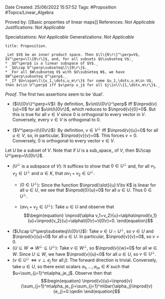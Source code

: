<div class="topSpace"></div>

Date Created: 25/06/2022 15:57:52
Tags: #Proposition #Topics/Linear_Algebra

Proved by: [[Basic properties of linear maps]]
References: _Not Applicable_
Justifications: _Not Applicable_

Specializations: _Not Applicable_
Generalizations: _Not Applicable_

``` ad-Proposition
title: Proposition.

_Let $V$ be an inner product space. Then $\l\{0\r\}^\perp=V$, $V^\perp=\l\{0\r\}$, and, for all subsets $U\subseteq V$:_
* _$U^\perp$ is a linear subspace of $V$._
* _$U\cap U^\perp\subseteq\l\{0\r\}$._
* _For all $W\subseteq V$ with $U\subseteq W$, we have $W^\perp\subseteq U^\perp$._
* _If $U=\span\l\{u_1,\dots,u_m\r\}$ for some $u_1,\dots,u_m\in U$, then $v\in U^\perp$ iff $v\perp u_j$ for all $j\in\l\{1,\dots,m\r\}$._

```

_Proof_. The first two assertions seem to be $\textrm{`}$dual$\textrm{'}$.
* ($\l\{0\r\}^\perp=V$): By definition, $v\in\l\{0\r\}^\perp$ iff $\inprod{v}{u}=0$ for all $u\in\l\{0\r\}$, which reduces to $\inprod{v}{0}=0$. But this is true for all $v\in V$ since $0$ is orthogonal to every vector in $V$. Conversely, every $v\in V$ is orthogonal to $0$.

* ($V^\perp=\l\{0\r\}$): By definition, $v\in V^\perp$ iff $\inprod{v}{u}=0$ for all $u\in V$, so, in particular, $\inprod{v}{v}=0$. This forces $v=0$. Conversely, $0$ is orthogonal to every vector $v\in V$.

Let $U$ be a subset of $V$. Note that if $U$ is a sub_space_ of $V$, then $U\cap U^\perp=\l\{0\r\}$.
* ($U^\perp$ is a subspace of $V$): It suffices to show that $0\in U^\perp$ and, for all $v_1,v_2\in U^\perp$ and $\alpha\in K$, that $\alpha v_1+v_2\in U^\perp$.
    * ($0\in U^\perp$): Since the function $\inprod{\slot}{u}:V\to K$ is linear for all $u\in U$, we see that $\inprod{0}{u}=0$ for all $u\in U$. Thus $0\in U^\perp$.

    * ($\alpha v_1+v_2\in U^\perp$): Take $u\in U$ and observe that
    $$\begin{equation}
        \inprod{\alpha v_1+v_2}{u}=\alpha\inprod{v_1}{u}+\inprod{v_2}{u}=\alpha\l(0\r)+\l(0\r)=0.
    \end{equation}$$
* ($U\cap U^\perp\subseteq\l\{0\r\}$): Take $v\in U\cap U^\perp$, so $v\in U$ and $\inprod{v}{u}=0$ for all $u\in U$. In particular, $\inprod{v}{v}=0$, so $v=0$.
* ($U\subseteq W\Rightarrow W^\perp\subseteq U^\perp$): Take $v\in W^\perp$, so $\inprod{v}{w}=0$ for all $w\in W$. Since $U\subseteq W$, we have $\inprod{v}{u}=0$ for all $u\in U$, so $v\in U^\perp$.
* ($v\in U^\perp\Leftrightarrow v\perp e_j$ for all $j$): The forward direction is trivial. Conversely, take $u\in U$, so there exist scalars $\alpha_1,\dots,\alpha_m\in K$ such that $u=\sum_{j=1}^m\alpha_je_j$. Observe then that
$$\begin{equation}
    \inprod{v}{u}=\inprod{v}{\sum_{j=1}^m\alpha_je_j}=\sum_{j=1}^m\bar{\alpha_j}\inprod{v}{e_j}=0.\qedin
\end{equation}$$
